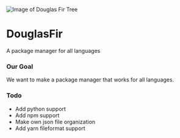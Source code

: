 
![Image of Douglas Fir Tree](https://live.staticflickr.com/4307/35359532123_1f2bbf8daf_b.jpg)
# DouglasFir
A package manager for all languages

### Our Goal
We want to make a package manager that works for all languages. 

### Todo
* Add python support
* Add npm support
* Make own json file organization
* Add yarn fileformat support
